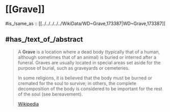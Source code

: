 
# [[Grave]] 

#is_/same_as :: [[../../../../../WikiData/WD~Grave,173387|WD~Grave,173387]] 

## #has_/text_of_/abstract 

> A **Grave** is a location where a dead body 
> (typically that of a human, although sometimes that of an animal) 
> is buried or interred after a funeral. 
> Graves are usually located in special areas set aside for the purpose of burial, such as graveyards or cemeteries.
>
> In some religions, it is believed 
> that the body must be burned or cremated for the soul to survive; 
> in others, the complete decomposition of the body 
> is considered to be important for the rest of the soul (see bereavement).
>
> [Wikipedia](https://en.wikipedia.org/wiki/Grave) 

